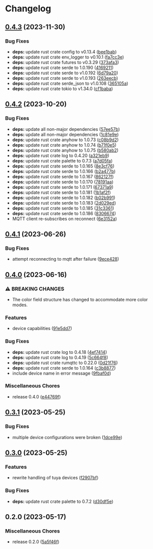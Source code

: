 # Changelog

## [0.4.3](https://github.com/FruitieX/tuya-mqtt/compare/v0.4.2...v0.4.3) (2023-11-30)


### Bug Fixes

* **deps:** update rust crate config to v0.13.4 ([bee1bab](https://github.com/FruitieX/tuya-mqtt/commit/bee1bab1803b22dcc956f8a774ada3507ae236c7))
* **deps:** update rust crate env_logger to v0.10.1 ([fa7cc3e](https://github.com/FruitieX/tuya-mqtt/commit/fa7cc3e1d66ed3591bc2693ff2add6030f15ae4d))
* **deps:** update rust crate futures to v0.3.29 ([373afa3](https://github.com/FruitieX/tuya-mqtt/commit/373afa3d7dbe9ca9c86383a51d5206b63894bd28))
* **deps:** update rust crate serde to 1.0.190 ([4169211](https://github.com/FruitieX/tuya-mqtt/commit/416921175a8deafa2beab3ec02c0cda6ae70c2ad))
* **deps:** update rust crate serde to v1.0.192 ([6d79a20](https://github.com/FruitieX/tuya-mqtt/commit/6d79a203976426bca42872f3385a77176f385446))
* **deps:** update rust crate serde to v1.0.193 ([263eecb](https://github.com/FruitieX/tuya-mqtt/commit/263eecba8ec78ecd12cdb97f0dcc29981e7098ac))
* **deps:** update rust crate serde_json to v1.0.108 ([365105a](https://github.com/FruitieX/tuya-mqtt/commit/365105a4420f5d10ad012335b229fc6f6e008870))
* **deps:** update rust crate tokio to v1.34.0 ([cf1baba](https://github.com/FruitieX/tuya-mqtt/commit/cf1babaac1f8d903642336ed7c5f4b4a09dade2d))

## [0.4.2](https://github.com/FruitieX/tuya-mqtt/compare/v0.4.1...v0.4.2) (2023-10-20)


### Bug Fixes

* **deps:** update all non-major dependencies ([57ee57b](https://github.com/FruitieX/tuya-mqtt/commit/57ee57b0424d03e3f59dc60e469e50f53f071087))
* **deps:** update all non-major dependencies ([1c81e9e](https://github.com/FruitieX/tuya-mqtt/commit/1c81e9e1e08d575123389182f2def5222e57442a))
* **deps:** update rust crate anyhow to 1.0.73 ([c08b9d2](https://github.com/FruitieX/tuya-mqtt/commit/c08b9d295a22d5db7b8c67cf5a9923d423f07577))
* **deps:** update rust crate anyhow to 1.0.74 ([b71f0e5](https://github.com/FruitieX/tuya-mqtt/commit/b71f0e53c58d0074b08b5e7bdaeac21ef62e9972))
* **deps:** update rust crate anyhow to 1.0.75 ([b580ab2](https://github.com/FruitieX/tuya-mqtt/commit/b580ab20abd4e922a1e799b86db75ac60bbab33b))
* **deps:** update rust crate log to 0.4.20 ([a321eb9](https://github.com/FruitieX/tuya-mqtt/commit/a321eb917e3a9e6d140ccbe423fda39cc03cf4c4))
* **deps:** update rust crate palette to 0.7.3 ([a7d05fa](https://github.com/FruitieX/tuya-mqtt/commit/a7d05fafa676cac34e0087653ff3f2025beb48c5))
* **deps:** update rust crate serde to 1.0.165 ([8e3cf76](https://github.com/FruitieX/tuya-mqtt/commit/8e3cf76f34f311aa7d67c14c5e98226f8c580e60))
* **deps:** update rust crate serde to 1.0.166 ([b2a477b](https://github.com/FruitieX/tuya-mqtt/commit/b2a477b62a15e18f2fed72b7cb7b95ed95453308))
* **deps:** update rust crate serde to 1.0.167 ([862127f](https://github.com/FruitieX/tuya-mqtt/commit/862127f07b22d95b3e97ad1827ac568bee2996c3))
* **deps:** update rust crate serde to 1.0.170 ([78191aa](https://github.com/FruitieX/tuya-mqtt/commit/78191aa4a6ba2a5407d5a63652aa3af7b4878f99))
* **deps:** update rust crate serde to 1.0.171 ([67371a9](https://github.com/FruitieX/tuya-mqtt/commit/67371a9158d500212f43277739e10c6f0330a561))
* **deps:** update rust crate serde to 1.0.181 ([1b1af2f](https://github.com/FruitieX/tuya-mqtt/commit/1b1af2f7555c3e6d2a68682318bfbb732aeca828))
* **deps:** update rust crate serde to 1.0.182 ([b02b991](https://github.com/FruitieX/tuya-mqtt/commit/b02b9916ad1ef92779b5382637f39b7d1445379b))
* **deps:** update rust crate serde to 1.0.183 ([2d029ed](https://github.com/FruitieX/tuya-mqtt/commit/2d029edcb081467f6b88828ffa29ac3afaa5d0aa))
* **deps:** update rust crate serde to 1.0.185 ([31c3361](https://github.com/FruitieX/tuya-mqtt/commit/31c33613f88f6f30f5e4bb3bc86dba0e173d7bc0))
* **deps:** update rust crate serde to 1.0.186 ([8306674](https://github.com/FruitieX/tuya-mqtt/commit/83066746aa120e2fdb663022065c99528a35a493))
* MQTT client re-subscribes on reconnect ([6e3152a](https://github.com/FruitieX/tuya-mqtt/commit/6e3152a1c2032caa147ff736615c41aee66fe11f))

## [0.4.1](https://github.com/FruitieX/tuya-mqtt/compare/v0.4.0...v0.4.1) (2023-06-26)


### Bug Fixes

* attempt reconnecting to mqtt after failure ([9ece428](https://github.com/FruitieX/tuya-mqtt/commit/9ece428590c9506d1328c0c9507ec8c3f34d7542))

## [0.4.0](https://github.com/FruitieX/tuya-mqtt/compare/v0.3.1...v0.4.0) (2023-06-16)


### ⚠ BREAKING CHANGES

* The color field structure has changed to accommodate more color modes.

### Features

* device capabilities ([91e5dd7](https://github.com/FruitieX/tuya-mqtt/commit/91e5dd7cc85e0325719f9abffda4e4dfa5ae5d22))


### Bug Fixes

* **deps:** update rust crate log to 0.4.18 ([4ef7414](https://github.com/FruitieX/tuya-mqtt/commit/4ef74145edeb56ab5732fef7d823731c0a563fd5))
* **deps:** update rust crate log to 0.4.19 ([5c664f8](https://github.com/FruitieX/tuya-mqtt/commit/5c664f86b42ac0c94b2fac186492f12dd39f5018))
* **deps:** update rust crate rumqttc to 0.22.0 ([0d21f76](https://github.com/FruitieX/tuya-mqtt/commit/0d21f763eda5ac46eb2bd0dfb74b79c9b64b5353))
* **deps:** update rust crate serde to 1.0.164 ([c3b8877](https://github.com/FruitieX/tuya-mqtt/commit/c3b8877eed60aaab4705259b46e12ba44fdc774b))
* include device name in error message ([9fbaf0d](https://github.com/FruitieX/tuya-mqtt/commit/9fbaf0d453ca3b79001ef05ce98337bef54fec6d))


### Miscellaneous Chores

* release 0.4.0 ([e44769f](https://github.com/FruitieX/tuya-mqtt/commit/e44769fd23bf1e4a8dca404bc13b32be0b5605d3))

## [0.3.1](https://github.com/FruitieX/tuya-mqtt/compare/v0.3.0...v0.3.1) (2023-05-25)


### Bug Fixes

* multiple device configurations were broken ([1dce99e](https://github.com/FruitieX/tuya-mqtt/commit/1dce99efcfc07b1a2f6e4dcee34f57d5deb085fe))

## [0.3.0](https://github.com/FruitieX/tuya-mqtt/compare/v0.2.0...v0.3.0) (2023-05-25)


### Features

* rewrite handling of tuya devices ([f2907bf](https://github.com/FruitieX/tuya-mqtt/commit/f2907bf76d3e36ab9234d80237564b4dd709df96))


### Bug Fixes

* **deps:** update rust crate palette to 0.7.2 ([d30df5e](https://github.com/FruitieX/tuya-mqtt/commit/d30df5e10d0eaac998cc4e8b8237f1b7ed53581c))

## 0.2.0 (2023-05-17)


### Miscellaneous Chores

* release 0.2.0 ([5a5f46f](https://github.com/FruitieX/tuya-mqtt/commit/5a5f46f3749d411d273e52882f5d18acd37322c6))
